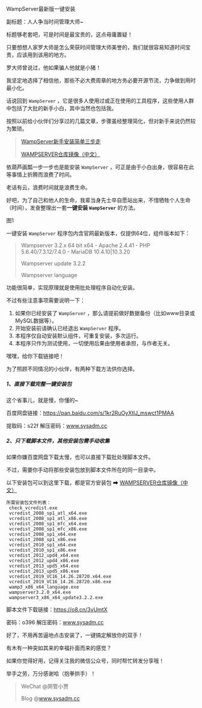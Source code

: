 WampServer最新版一键安装

副标题：人人争当时间管理大师~



标题够老套吧，可是时间是最宝贵的，这点毋庸置疑！

只要想想人家罗大师是怎么荣获时间管理大师美誉的，我们就很容易知道时间宝贵，应该用到该用的地方。

罗大师曾说过，他如果骗人他就是小猪！

我坚定地选择了相信他，那些不必大费周章的地方务必要开源节流，力争做到用时最小化。



话说回到 `WampServer` ，它是很多人使用过或正在使用的工具程序，这些使用人群中包括了大批的新手小白，其中当然也包括我。

按照以前给小伙伴们分享过的几篇文章，步骤虽经整理简化，但对新手来说仍然较为繁琐。

> [WampServer新手安装简单三步走](https://www.sysadm.cc/index.php/webxuexi/731-wampserver-install)
>
> [WAMPSERVER仓库镜像（中文）](https://www.sysadm.cc/index.php/xitongyunwei/720-repository-of-wampserver-files)



依葫芦画瓢一步一步也是能安装 `WampServer` ，可正是由于小白出身，很容易在此等事情上折腾而浪费了时间。

老话有云，浪费时间就是浪费生命。

好吧，为了自己和他人的生命，我辈当身先士卒自愿站出来，不惜牺牲个人生命（时间），发奋整理出一套**一键安装 `WampServer`** 的方法。

图1



一键安装 `WampServer` 程序包内含官网最新版本，仅提供64位，组件版本如下：

> Wampserver 3.2.x 64 bit x64 - Apache 2.4.41 - PHP 5.6.40/7.3.12/7.4.0 - MariaDB 10.4.10|10.3.20
>
> Wampserver update 3.2.2 
>
> Wampserver language



功能很简单，实现原理就是使用批处理程序自动化安装。

不过有些注意事项需要说明一下：

1. 如果你已经安装了 `WampServer` ，那么请提前做好数据备份（比如www目录或MySQL数据等）。
2. 开始安装前请确认已经退出 `WampServer` 程序。
3. 本程序仅自动安装默认组件，可重复安装，多次运行。
4. 本程序只作为测试使用，一切使用后果由使用者承担，与作者无关。



嘿嘿，给你下载链接吧！

为了照顾不同情况的小伙伴，有两种下载方法供你选择。



##### 1、直接下载完整一键安装包

这个省事儿，就是慢，你懂的~

百度网盘链接：https://pan.baidu.com/s/1kr2RuOyXtlJ_mswct1PMAA

提取码：s22f    解压密码：www.sysadm.cc



##### 2、只下载脚本文件，其他安装包需手动收集

如果你嫌百度网盘下载太慢，也可以直接下载批处理脚本文件。

不过，需要你手动将那些安装包放到脚本文件所在的同一目录中。

以下安装包可以到这里下载，都是官方安装包 ➡ [WAMPSERVER仓库镜像（中文）](https://www.sysadm.cc/index.php/xitongyunwei/720-repository-of-wampserver-files)

```
所需安装包文件列表：
 check_vcredist.exe
 vcredist_2008_sp1_atl_x64.exe
 vcredist_2008_sp1_atl_x86.exe
 vcredist_2008_sp1_mfc_x64.exe
 vcredist_2008_sp1_mfc_x86.exe
 vcredist_2008_sp1_x64.exe
 vcredist_2008_sp1_x86.exe
 vcredist_2010_sp1_x64.exe
 vcredist_2010_sp1_x86.exe
 vcredist_2012_upd4_x64.exe
 vcredist_2012_upd4_x86.exe
 vcredist_2013_upd5_x64.exe
 vcredist_2013_upd5_x86.exe
 vcredist_2019_VC16_14.26.28720.x64.exe
 vcredist_2019_VC16_14.26.28720.x86.exe
 wamp3_x86_x64_language.exe
 wampserver3.2.0_x64.exe
 wampserver3_x86_x64_update3.2.2.exe
```



脚本文件下载链接：https://o8.cn/3vUmtX

密码：o396    解压密码：www.sysadm.cc



好了，不用再苦逼地点击安装了，一键搞定解放你的双手！

有木有一种突如其来的幸福扑面而来的感觉？

如果你觉得好用，记得关注我的微信公众号，同时帮忙转发分享哦！

举手之劳，万分感谢哈（抱拳拱手）！



> WeChat @网管小贾
>
> Blog @www.sysadm.cc

